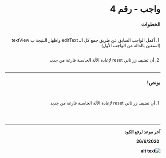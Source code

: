 <div dir = "rtl">

# واجب - رقم 4
### الخطوات 

<br>
&#x202b; 1. أكمل الواجب السابق عن طريق جمع كل الـ editText 
واظهار النتيجة ب textView (استعين بالدالة  من الواجب الأول)

<br>
<br>

&#x202b; 2. أن تضيف زر ثاني  reset لإعادة الألة الحاسبة فارغة من جديد
<br>
<br>
<hr>

### بونص!

<br>

&#x202b; 1. أن تضيف زر ثاني  reset لإعادة الألة الحاسبة فارغة من جديد

<br>
<br>
<hr>
<b>آخر موعد لرفع الكود

&#x202b; 26/6/2020

![alt text](https://lh4.googleusercontent.com/dm9T_iz8OnZRN0W6ETaiJ1u9vFi_YyPcgattIdJ-VdWUqspzcf8mg5cfHZPIR2jXaYfLNIH20XjHMRHxgJjkTnUQsfUxraV9iEXCDDPPRhGQoNxdXc-WIg9K2I5N80tdm9eG5Iza5l8)

</div>